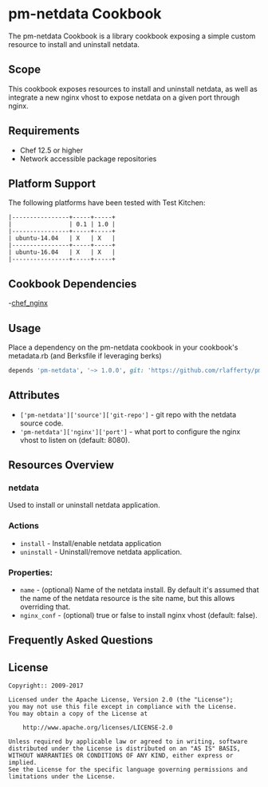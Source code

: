 # pm-netdata Cookbook

The pm-netdata Cookbook is a library cookbook exposing a simple custom resource to install and uninstall netdata.

## Scope

This cookbook exposes resources to install and uninstall netdata, as well as integrate a new nginx vhost to expose netdata on a given port through nginx.

## Requirements

- Chef 12.5 or higher
- Network accessible package repositories

## Platform Support

The following platforms have been tested with Test Kitchen:

```
|----------------+-----+-----+
|                | 0.1 | 1.0 |
|----------------+-----+-----+
| ubuntu-14.04   | X   | X   |
|----------------+-----+-----+
| ubuntu-16.04   | X   | X   |
|----------------+-----+-----+
```

## Cookbook Dependencies

-[chef_nginx](https://supermarket.chef.io/cookbooks/chef_nginx)

## Usage

Place a dependency on the pm-netdata cookbook in your cookbook's metadata.rb (and Berksfile if leveraging berks)

```ruby
depends 'pm-netdata', '~> 1.0.0', git: 'https://github.com/rlafferty/pm-netdata.git'
```

## Attributes

- `['pm-netdata']['source']['git-repo']` - git repo with the netdata source code.
- `'pm-netdata']['nginx']['port']` - what port to configure the nginx vhost to listen on (default: 8080).

## Resources Overview

### netdata

Used to install or uninstall netdata application.

### Actions

- `install` - Install/enable netdata application
- `uninstall` - Uninstall/remove netdata application.

### Properties:

- `name` - (optional) Name of the netdata install. By default it's assumed that the name of the netdata resource is the site name, but this allows overriding that.
- `nginx_conf` - (optional) true or false to install nginx vhost (default: false).

## Frequently Asked Questions


## License

```text
Copyright:: 2009-2017

Licensed under the Apache License, Version 2.0 (the "License");
you may not use this file except in compliance with the License.
You may obtain a copy of the License at

    http://www.apache.org/licenses/LICENSE-2.0

Unless required by applicable law or agreed to in writing, software
distributed under the License is distributed on an "AS IS" BASIS,
WITHOUT WARRANTIES OR CONDITIONS OF ANY KIND, either express or implied.
See the License for the specific language governing permissions and
limitations under the License.
```
